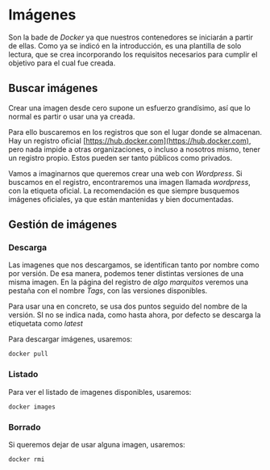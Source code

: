 # Imágenes

Son la bade de _Docker_ ya que nuestros contenedores se iniciarán a partir de ellas. Como ya se indicó en la introducción, es una plantilla de solo lectura, que se crea incorporando los requisitos necesarios para cumplir el objetivo para el cual fue creada.

## Buscar imágenes

Crear una imagen desde cero supone un esfuerzo grandísimo, así que lo normal es partir o usar una ya creada.

Para ello buscaremos en los registros que son el lugar donde se almacenan. Hay un registro oficial [https://hub.docker.com](https://hub.docker.com), pero nada impide a otras organizaciones, o incluso a nosotros mismo, tener un registro propio. Estos pueden ser tanto públicos como privados.

Vamos a imaginarnos que queremos crear una web con _Wordpress_. Si buscamos en el registro, encontraremos una imagen llamada _wordpress_, con la etiqueta oficial. La recomendación es que siempre busquemos imágenes oficiales, ya que están mantenidas y bien documentadas.

## Gestión de imágenes

### Descarga

Las imagenes que nos descargamos, se identifican tanto por nombre como por versión. De esa manera, podemos tener distintas versiones de una misma imagen. En la página del registro de _algo marquitos_ veremos una pestaña con el nombre _Tags_, con las versiones disponibles.

Para usar una en concreto, se usa dos puntos seguido del nombre de la versión. SI no se indica nada, como hasta ahora, por defecto se descarga la etiquetata como _latest_

Para descargar imágenes, usaremos:

    docker pull

### Listado

Para ver el listado de imagenes disponibles, usaremos:

    docker images

### Borrado

Si queremos dejar de usar alguna imagen, usaremos:

    docker rmi
